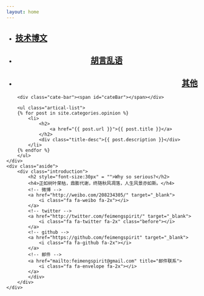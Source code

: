 ```yaml
---
layout: home
---
```


<div class="index-content opinion">
    <div class="section">
        <ul class="artical-cate">
            <li><a href="/"><span><h2>技术博文</h2></span></a></li>
            <li class="on" style="text-align:center"><a href="/opinion"><span><h2>胡言乱语</h2></span></a></li>
            <li style="text-align:right"><a href="/project"><span><h2>其他</h2></span></a></li>
        </ul>

        <div class="cate-bar"><span id="cateBar"></span></div>

        <ul class="artical-list">
        {% for post in site.categories.opinion %}
            <li>
                <h2>
                    <a href="{{ post.url }}">{{ post.title }}</a>
                </h2>
                <div class="title-desc">{{ post.description }}</div>
            </li>
        {% endfor %}
        </ul>
    </div>
    <div class="aside">
        <div class="introduction">
            <h2 style="font-size:30px" = "">Why so serious?</h2>
            <h4>正如树叶荣枯，鼎膨代谢，终随秋风凋落，人生风景亦如斯。</h4>
            <!-- 微博 -->
            <a href="http://weibo.com/208234305/" target="_blank">
                <i class="fa fa-weibo fa-2x"></i>
            </a>
            <!-- twitter -->
            <a href="http://twitter.com/feimengspirit/" target="_blank">
                <i class="fa fa-twitter fa-2x" class="before"></i>
            </a>
            <!-- github -->
            <a href="https://github.com/feimengspirit" target="_blank">
                <i class="fa fa-github fa-2x"></i>
            </a>
            <!-- 邮件 -->
            <a href="mailto:feimengspirit@gmail.com" title="邮件联系">
                <i class="fa fa-envelope fa-2x"></i>
            </a>
            </div>
        </div>
    </div>
</div>
